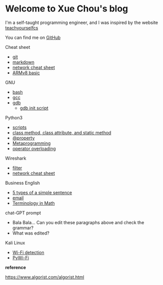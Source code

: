 # Welcome to Xue Chou's blog

I'm a self-taught programming engineer, and I was inspired by the website [teachyourselfcs](https://teachyourselfcs.com/)

You can find me on [GitHub](https://github.com/xuechou)

Cheat sheet
- [git](./git.md)
- [markdown](./markdown-cheat-sheet.md)
- [network cheat sheet](./network_sheet.md)
- [ARMv8 basic](./armv8_basic.md)

GNU
- [bash](./bash.md)
- [gcc](./gcc/index.md)
- [gdb](./gdb.md)
  - [gdb init script](./gdb.init.script.md)

Python3
- [scripts](./script/index.md)
- [class method, class attribute, and static method](./script/specialMethodsInPython.md) 
- [@property](./script/propertyPython.md)
- [Metaprogramming](./doc/metaProgramming.md)
- [operator overloading](./script/DunderMethods.md) 

Wireshark
- [filter](./wireshark.filter.md)
- [network cheat sheet](./network_sheet.md)
   
Business English
- [5 types of a simple sentence](./simpleSentence.md)
- [email](./email.md)
- [Terminology in Math](./TermInMath.md)
  
chat-GPT prompt
- Bala Bala... Can you edit these paragraphs above and check the grammar?
- What was edited?

Kali Linux
- [Wi-Fi detection](./wifi_detect.md)
- [PyWi-Fi](./wifi.py)

**reference**

https://www.algorist.com/algorist.html
